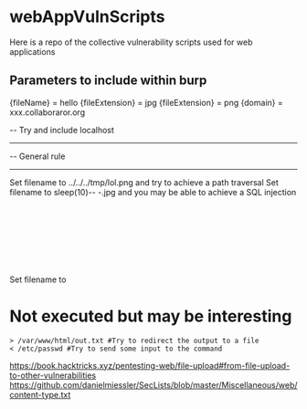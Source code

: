 # webAppVulnScripts
Here is a repo of the collective vulnerability scripts used for web applications


## Parameters to include within burp
{fileName} = hello
{fileExtension} = jpg
{fileExtension} = png
{domain} = xxx.collaboraror.org


-- Try and include localhost 

-- ------------
-- General rule
-- ------------
Set filename to ../../../tmp/lol.png and try to achieve a path traversal
Set filename to sleep(10)-- -.jpg and you may be able to achieve a SQL injection
Set filename to <svg onload=alert(document.domain)> to achieve a XSS
Set filename to ; sleep 10; to test some command injection --> https://book.hacktricks.xyz/pentesting-web/command-injection


# Not executed but may be interesting
```
> /var/www/html/out.txt #Try to redirect the output to a file
< /etc/passwd #Try to send some input to the command
```
             
https://book.hacktricks.xyz/pentesting-web/file-upload#from-file-upload-to-other-vulnerabilities
https://github.com/danielmiessler/SecLists/blob/master/Miscellaneous/web/content-type.txt
